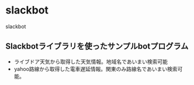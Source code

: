 # slackbot
slackbot

## Slackbotライブラリを使ったサンプルbotプログラム
 - ライブドア天気から取得した天気情報。地域名であいまい検索可能
 - yahoo路線から取得した電車遅延情報。関東のみ路線名であいまい検索可能。
